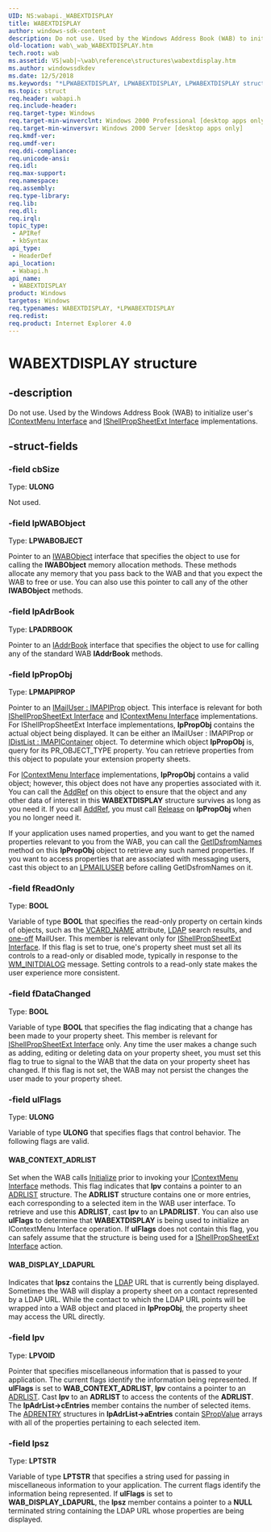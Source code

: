 ```yaml
---
UID: NS:wabapi._WABEXTDISPLAY
title: WABEXTDISPLAY
author: windows-sdk-content
description: Do not use. Used by the Windows Address Book (WAB) to initialize user's IContextMenu Interface and IShellPropSheetExt Interface implementations.
old-location: wab\_wab_WABEXTDISPLAY.htm
tech.root: wab
ms.assetid: VS|wab|~\wab\reference\structures\wabextdisplay.htm
ms.author: windowssdkdev
ms.date: 12/5/2018
ms.keywords: "*LPWABEXTDISPLAY, LPWABEXTDISPLAY, LPWABEXTDISPLAY structure pointer [Windows Address Book], WABEXTDISPLAY, WABEXTDISPLAY structure [Windows Address Book], WAB_CONTEXT_ADRLIST, WAB_DISPLAY_LDAPURL, _wab_WABEXTDISPLAY, wab._wab_WABEXTDISPLAY, wabapi/LPWABEXTDISPLAY, wabapi/WABEXTDISPLAY"
ms.topic: struct
req.header: wabapi.h
req.include-header: 
req.target-type: Windows
req.target-min-winverclnt: Windows 2000 Professional [desktop apps only]
req.target-min-winversvr: Windows 2000 Server [desktop apps only]
req.kmdf-ver: 
req.umdf-ver: 
req.ddi-compliance: 
req.unicode-ansi: 
req.idl: 
req.max-support: 
req.namespace: 
req.assembly: 
req.type-library: 
req.lib: 
req.dll: 
req.irql: 
topic_type:
 - APIRef
 - kbSyntax
api_type:
 - HeaderDef
api_location:
 - Wabapi.h
api_name:
 - WABEXTDISPLAY
product: Windows
targetos: Windows
req.typenames: WABEXTDISPLAY, *LPWABEXTDISPLAY
req.redist: 
req.product: Internet Explorer 4.0
---
```


# WABEXTDISPLAY structure


## -description


Do not use. Used by the Windows Address Book (WAB) to initialize user's <a href="_win32_IContextMenu">IContextMenu Interface</a> and <a href="_win32_IShellPropSheetExt">IShellPropSheetExt Interface</a> implementations.


## -struct-fields




### -field cbSize

Type: <b>ULONG</b>

Not used.


### -field lpWABObject

Type: <b>LPWABOBJECT</b>

Pointer to an <a href="https://msdn.microsoft.com/cba6a6ae-79e5-4412-9e1e-ad0ef41b1862">IWABObject</a> interface that specifies the object to use for calling the <b>IWABObject</b> memory allocation methods. These methods allocate any memory that you pass back to the WAB and that you expect the WAB to free or use. You can also use this pointer to call any of the other <b>IWABObject</b> methods.


### -field lpAdrBook

Type: <b>LPADRBOOK</b>

Pointer to an <a href="https://msdn.microsoft.com/df614598-b9ac-462a-89e7-cda0a602c6cd">IAddrBook</a> interface that specifies the object to use for calling any of the standard WAB <b>IAddrBook</b> methods.


### -field lpPropObj

Type: <b>LPMAPIPROP</b>

Pointer to an <a href="0555ca4a-63f9-4f80-8754-ff7e1a8322b9">IMailUser : IMAPIProp</a> object. This interface is relevant for both <a href="_win32_IShellPropSheetExt">IShellPropSheetExt Interface</a> and <a href="_win32_IContextMenu">IContextMenu Interface</a> implementations. For IShellPropSheetExt Interface implementations, <b>lpPropObj</b> contains the actual object being displayed. It can be either an IMailUser : IMAPIProp or <a href="ad706aaf-2497-4920-95fc-afe1b31f97d0">IDistList : IMAPIContainer</a> object. To determine which object <b>lpPropObj</b> is, query for its PR_OBJECT_TYPE property. You can retrieve properties from this object to populate your extension property sheets.

For <a href="_win32_IContextMenu">IContextMenu Interface</a> implementations, <b>lpPropObj</b> contains a valid object; however, this object does not have any properties associated with it. 
You can call the <a href="_com_iunknown_addref">AddRef</a> on this object to ensure that the object and any other data of interest in this <b>WABEXTDISPLAY</b> structure survives as long as you need it. 
If you call <a href="b4316efd-73d4-4995-b898-8025a316ba63">AddRef</a>, you must call <a href="4b494c6f-f0ee-4c35-ae45-ed956f40dc7a">Release</a> on <b>lpPropObj</b> when you no longer need it.

If your application uses named properties, and you want to get the named properties relevant to you from the WAB, you can call the <a href="a4fff5c7-d2ed-44c4-9859-f764a969809e">GetIDsfromNames</a> method on this <b>lpPropObj</b> object to retrieve any such named properties. If you want to access properties that are associated with messaging users, cast this object to an <a href="https://msdn.microsoft.com/7af094d9-b5fd-4214-9604-b7dd93639f5e">LPMAILUSER</a> before calling GetIDsfromNames on it.


### -field fReadOnly

Type: <b>BOOL</b>

Variable of type <b>BOOL</b> that specifies the read-only property on certain kinds of objects, such as the <a href="_inet_VCARD_NAME_Attribute_vcard_name_Property_scr">VCARD_NAME</a> attribute, <a href="_ds_ldap_api_start_page">LDAP</a> search results, and <a href="https://docs.microsoft.com/">one-off</a> MailUser. This member is relevant only for <a href="_win32_IShellPropSheetExt">IShellPropSheetExt Interface</a>. If this flag is set to true, one's property sheet must set all its controls to a read-only or disabled mode, typically in response to the <a href="_win32_wm_initdialog">WM_INITDIALOG</a> message. Setting  controls to a read-only state makes the user experience more consistent.


### -field fDataChanged

Type: <b>BOOL</b>

Variable of type <b>BOOL</b> that specifies the flag indicating that a change has been made to your property sheet. This member is relevant for <a href="_win32_IShellPropSheetExt">IShellPropSheetExt Interface</a> only. Any time the user makes a change such as adding, editing or deleting data on your property sheet, you must set this flag to true to signal to the WAB that the data on your property sheet has changed. If this flag is not set, the WAB may not persist the changes the user made to your property sheet.


### -field ulFlags

Type: <b>ULONG</b>

Variable of type <b>ULONG</b> that specifies flags that control behavior. The following flags are valid.



#### WAB_CONTEXT_ADRLIST

Set when the WAB calls <a href="https://msdn.microsoft.com/7deef238-68d3-4c5b-8196-38de86bb2092">Initialize</a> prior to invoking your <a href="_win32_IContextMenu">IContextMenu Interface</a> methods. This flag indicates that <b>lpv</b> contains a pointer to an <a href="https://msdn.microsoft.com/4c9cc1a8-3379-4f01-9125-16ac6bbdd54b">ADRLIST</a> structure. The <b>ADRLIST</b> structure contains one or more entries, each corresponding to a selected item in the WAB user interface. To retrieve and use this <b>ADRLIST</b>, cast <b>lpv</b> to an <b>LPADRLIST</b>. You can also use <b>ulFlags</b> to determine that <b>WABEXTDISPLAY</b> is being used to initialize an IContextMenu Interface operation. If <b>ulFlags</b> does not contain this flag, you can safely assume that the structure is being used for a <a href="_win32_IShellPropSheetExt">IShellPropSheetExt Interface</a> action.



#### WAB_DISPLAY_LDAPURL

Indicates that <b>lpsz</b> contains the <a href="_ds_ldap_api_start_page">LDAP</a> URL that is currently being displayed.
Sometimes the WAB will display a property sheet on a contact represented by a LDAP URL. While the contact to which the LDAP URL points will be wrapped into a WAB object and placed in <b>lpPropObj</b>, the property sheet may access the URL directly.


### -field lpv

Type: <b>LPVOID</b>

Pointer that specifies miscellaneous information that is passed to your application. The current flags identify the information being represented. If <b>ulFlags</b> is set to <b>WAB_CONTEXT_ADRLIST</b>, <b>lpv</b> contains a pointer to an <a href="https://msdn.microsoft.com/4c9cc1a8-3379-4f01-9125-16ac6bbdd54b">ADRLIST</a>. Cast <b>lpv</b> to an <b>ADRLIST</b> to access the contents of the <b>ADRLIST</b>. The <b>lpAdrList-&gt;cEntries</b> member contains the number of selected items. The <a href="https://msdn.microsoft.com/3044ca5e-f802-4c7b-8521-7d8adc63dc1b">ADRENTRY</a> structures in <b>lpAdrList-&gt;aEntries</b> contain <a href="https://msdn.microsoft.com/cff1b41d-fc53-4987-8823-04cbd51e811b">SPropValue</a> arrays with all of the properties pertaining to each selected item.


### -field lpsz

Type: <b>LPTSTR</b>

Variable of type <b>LPTSTR</b> that specifies a string used for passing in miscellaneous information to your application. The current flags identify the information being represented. If <b>ulFlags</b> is set to <b>WAB_DISPLAY_LDAPURL</b>, the <b>lpsz</b> member contains a pointer to a <b>NULL</b> terminated string containing the LDAP URL whose properties are being displayed.

